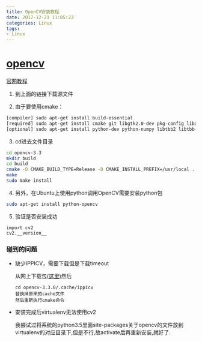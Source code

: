 ```yaml
---
title: OpenCV安装教程
date: 2017-12-21 11:05:23
categories: Linux
tags:
- Linux
---
```


# [opencv](https://github.com/opencv/opencv)

[官网教程](http://docs.opencv.org/master/d7/d9f/tutorial_linux_install.html)

1. 到上面的链接下载源文件

2. 由于要使用cmake：
```bash
[compiler] sudo apt-get install build-essential
[required] sudo apt-get install cmake git libgtk2.0-dev pkg-config libavcodec-dev libavformat-dev libswscale-dev
[optional] sudo apt-get install python-dev python-numpy libtbb2 libtbb-dev libjpeg-dev libpng-dev libtiff-dev libjasper-dev libdc1394-22-dev
```

3. cd进去文件目录
```bash
cd opencv-3.3
mkdir build
cd build
cmake -D CMAKE_BUILD_TYPE=Release -D CMAKE_INSTALL_PREFIX=/usr/local ..
make
sudo make install
```

4. 另外，在Ubuntu上使用python调用OpenCV需要安装python包
```bash
sudo apt-get install python-opencv
```

5. 验证是否安装成功
```
import cv2
cv2.__version__
```

### 碰到的问题

- 缺少IPPICV，需要下载但是下载timeout

  从网上下载包([这里](https://github.com/opencv/opencv_3rdparty/tree/ippicv/master_20170418/ippicv))然后

  ```
  cd opencv-3.3.0/.cache/ippicv
  替换掉原来的cache文件
  然后重新执行cmake命令
  ```

- 安装完成后virtualenv无法使用cv2

  我尝试过将系统的python3.5里面site-packages关于opencv的文件放到virtualenv的对应目录下,但是不行,故activate后再重新安装,就好了.
